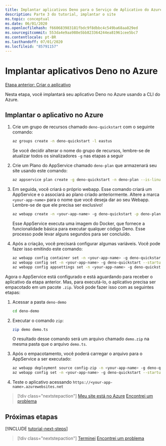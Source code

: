 ```yaml
---
title: Implantar aplicativos Deno para o Serviço de Aplicativo do Azure do Visual Studio Code
description: Parte 3 do tutorial, implantar o site
ms.topic: conceptual
ms.date: 06/01/2020
ms.openlocfilehash: f660683983181fbdc9f8dbbc4c549ba68aa829ed
ms.sourcegitcommit: 553da4e9aa988e5bb823364244ea81961cee5bc7
ms.contentlocale: pt-BR
ms.lasthandoff: 07/01/2020
ms.locfileid: "85791157"
---
```

# <a name="deploy-deno-apps-to-azure"></a>Implantar aplicativos Deno no Azure

[Etapa anterior: Criar o aplicativo](tutorial-visual-studio-code-azure-app-service-deno-02.md)

Nesta etapa, você implantará seu aplicativo Deno no Azure usando a CLI do Azure.

## <a name="deploy-the-app-to-azure"></a>Implantar o aplicativo no Azure

1. Crie um grupo de recursos chamado `deno-quickstart` com o seguinte comando:

    ```bash
    az groups create -n deno-quickstart -l eastus
    ```

    Se você decidir alterar o nome do grupo de recursos, lembre-se de atualizar todos os sinalizadores `-g` nas etapas a seguir

1. Crie um Plano do AppService chamado `deno-plan` que armazenará seu site usando este comando:

    ```bash
    az appservice plan create -g deno-quickstart -n deno-plan --is-linux
    ```

1. Em seguida, você criará o próprio webapp. Esse comando criará um AppService e o associará ao plano criado anteriormente. Altere a marca `<your-app-name>` para o nome que você deseja dar ao seu Webapp. Lembre-se de que ele precisa ser exclusivo!

    ```bash
    az webapp create -n <your-app-name> -g deno-quickstart -p deno-plan -i anthonychu/azure-webapps-deno:1.0.2
    ```

    Esse AppService executa uma imagem do Docker, que fornece a funcionalidade básica para executar qualquer código Deno. Esse processo pode levar alguns segundos para ser concluído.

1. Após a criação, você precisará configurar algumas variáveis. Você pode fazer isso emitindo este comando:

    ```bash
    az webapp config container set -n <your-app-name> -g deno-quickstart -i anthonychu/azure-webapps-deno:1.0.2 -r 'https://index.docker.io' -u '' -p  '' -t true && \
    az webapp config set -n <your-app-name> -g deno-quickstart --startup-file '' && \
    az webapp config appsettings set -n <your-app-name> -g deno-quickstart --settings WEBSITE_RUN_FROM_PACKAGE=1 WEBSITES_ENABLE_APP_SERVICE_STORAGE=true
    ```

Agora o AppService está configurado e está aguardando para receber o aplicativo da etapa anterior. Mas, para executá-lo, o aplicativo precisa ser empacotado em um pacote `.zip`. Você pode fazer isso com as seguintes etapas:

1. Acessar a pasta `deno-demo`

    ```bash
    cd deno-demo
    ```

1. Executar o comando `zip`:

    ```bash
    zip demo demo.ts
    ```

    O resultado desse comando será um arquivo chamado `demo.zip` na mesma pasta que o arquivo `demo.ts`.

1. Após o empacotamento, você poderá carregar o arquivo para o AppService a ser executado:

    ```bash
    az webapp deployment source config-zip -n <your-app-name> -g deno-quickstart --src ./demo.zip && \
    az webapp config set -n <your-app-name> -g deno-quickstart --startup-file 'deno run --allow-net demo.ts'
    ```

1. Teste o aplicativo acessando `https://<your-app-name>.azurewebsites.net`

> [!div class="nextstepaction"]
> [Meu site está no Azure](tutorial-visual-studio-code-azure-app-service-deno-04.md) [Encontrei um problema](https://www.research.net/r/PWZWZ52?tutorial=deno-deployment-azureappservice&step=deploy-app)

## <a name="next-steps"></a>Próximas etapas

[!INCLUDE [tutorial-next-steps](includes/tutorial-next-steps.md)]

> [!div class="nextstepaction"]
> [Terminei](node-howto-deploy-web-app.md) [Encontrei um problema](https://www.research.net/r/PWZWZ52?tutorial=deno-deployment-azureappservice&step=clean-up-resources)
